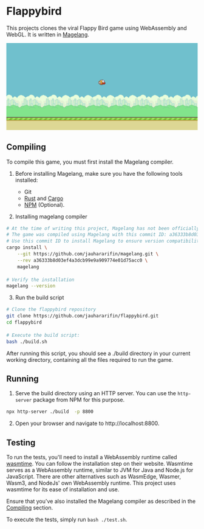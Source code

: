 # Flappybird

This projects clones the viral Flappy Bird game using WebAssembly and WebGL. It is written in [Magelang](https://github.com/jauhararifin/magelang).

![Flappy Bird Screenshot](./images/screenshot.png)

## Compiling

To compile this game, you must first install the Magelang compiler.

1. Before installing Magelang, make sure you have the following tools installed:
    - Git
    - [Rust](https://www.rust-lang.org/tools/install) and [Cargo](https://github.com/rust-lang/cargo)
    - [NPM](https://www.npmjs.com/) (Optional).

2. Installing magelang compiler

```bash
# At the time of writing this project, Magelang has not been officially released.
# The game was compiled using Magelang with this commit ID: a36333b8d03ef4a3dcb99e9a909774e01d75acc0.
# Use this commit ID to install Magelang to ensure version compatibility.
cargo install \
    --git https://github.com/jauhararifin/magelang.git \
    --rev a36333b8d03ef4a3dcb99e9a909774e01d75acc0 \
    magelang

# Verify the installation
magelang --version
```

3. Run the build script

```bash
# Clone the flappybird repository
git clone https://github.com/jauhararifin/flappybird.git
cd flappybird

# Execute the build script:
bash ./build.sh
```

After running this script, you should see a ./build directory in your current working directory, containing all the files required to run the game.

## Running

1. Serve the build directory using an HTTP server. You can use the `http-server` package from NPM for this purpose.

```bash
npx http-server ./build  -p 8800
```

2. Open your browser and navigate to http://localhost:8800.

## Testing

To run the tests, you'll need to install a WebAssembly runtime called [wasmtime](https://wasmtime.dev/). You can follow
the installation step on their website. Wasmtime serves as a WebAssembly runtime, similar to JVM for Java and
Node.js for JavaScript. There are other alternatives such as WasmEdge, Wasmer, Wasm3, and NodeJs' own WebAssembly runtime. This
project uses wasmtime for its ease of installation and use.

Ensure that you've also installed the Magelang compiler as described in the [Compiling](#compiling) section.

To execute the tests, simply run `bash ./test.sh`.


